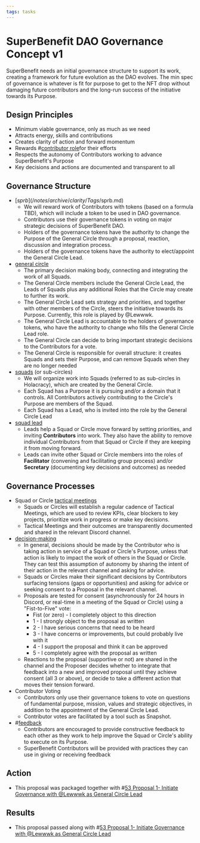 ```yaml
---
tags: tasks
---
```

# SuperBenefit DAO Governance Concept v1
SuperBenefit needs an initial governance structure to support its work, creating a framework for future evolution as the DAO evolves. The min spec of governance is whatever is fit for purpose to get to the NFT drop without damaging future contributors and the long-run success of the initiative towards its Purpose.
## Design Principles
- Minimum viable governance, only as much as we need
- Attracts energy, skills and contributions
- Creates clarity of action and forward momentum
- Rewards #[contributor role](/notes/archive/clarity/Tags/contributor%20role.md)for their efforts
- Respects the autonomy of Contributors working to advance SuperBenefit's Purpose
- Key decisions and actions are documented and transparent to all

## Governance Structure
- [$sprb](/notes/archive/clarity/Tags/$sprb.md)
	- We will reward work of Contributors with tokens (based on a formula TBD), which will include a token to be used in DAO governance.
	- Contributors use their governance tokens in voting on major strategic decisions of SuperBenefit DAO.
	- Holders of the governance tokens have the authority to change the Purpose of the General Circle through a proposal, reaction, discussion and integration process.
	- Holders of the governance tokens have the authority to elect/appoint the General Circle Lead.
- [general circle](/notes/archive/clarity/Tags/general%20circle.md)
	- The primary decision making body, connecting and integrating the work of all Squads.
	- The General Circle members include the General Circle Lead, the Leads of Squads plus any additional Roles that the Circle may create to further its work.
	- The General Circle Lead sets strategy and priorities, and together with other members of the Circle, steers the initiative towards its Purpose. Currently, this role is played by @Lewwwk.
	- The General Circle Lead is accountable to the holders of governance tokens, who have the authority to change who fills the General Circle Lead role.
	- The General Circle can decide to bring important strategic decisions to the Contributors for a vote.
	- The General Circle is responsible for overall structure: it creates Squads and sets their Purpose, and can remove Squads when they are no longer needed
- [squads](/notes/archive/clarity/Tags/squads.md) (or sub-circles)
	- We will organize work into Squads (referred to as sub-circles in Holacracy), which are created by the General Circle.
	- Each Squad has a Purpose it is pursuing and/or a domain that it controls. All Contributors actively contributing to the Circle's Purpose are members of the Squad.
	- Each Squad has a Lead, who is invited into the role by the General Circle Lead
- [squad lead](/notes/archive/clarity/Tags/squad%20lead.md)
	- Leads help a Squad or Circle move forward by setting priorities, and inviting **Contributors** into work. They also have the ability to remove individual Contributors from that Squad or Circle if they are keeping it from moving forward.
	- Leads can invite other Squad or Circle members into the roles of **Facilitator** (convening and facilitating group process) and/or **Secretary** (documenting key decisions and outcomes) as needed

## Governance Processes
- Squad or Circle [tactical meetings](/notes/archive/clarity/Tags/tactical%20meetings.md)
	- Squads or Circles will establish a regular cadence of Tactical Meetings, which are used to review KPIs, clear blockers to key projects, prioritize work in progress or make key decisions.
	- Tactical Meetings and their outcomes are transparently documented and shared in the relevant Discord channel.
- [decision-making](/notes/archive/clarity/Tags/decision-making.md)
	- In general, decisions should be made by the Contributor who is taking action in service of a Squad or Circle's Purpose, unless that action is likely to impact the work of others in the Squad or Circle. They can test this assumption of autonomy by sharing the intent of their action in the relevant channel and asking for advice.
	- Squads or Circles make their significant decisions by Contributors surfacing tensions (gaps or opportunities) and asking for advice or seeking consent to a Proposal in the relevant channel.
	- Proposals are tested for consent (asynchronously for 24 hours in Discord, or real-time in a meeting of the Squad or Circle) using a "Fist-to-Five" vote:
		- Fist (or zero) - I completely object to this direction
		- 1 - I strongly object to the proposal as written
		- 2 - I have serious concerns that need to be heard
		- 3 - I have concerns or improvements, but could probably live with it
		- 4 - I support the proposal and think it can be approved
		- 5 - I completely agree with the proposal as written
	- Reactions to the proposal (supportive or not) are shared in the channel and the Proposer decides whether to integrate that feedback into a new and improved proposal until they achieve consent (all 3 or above), or decide to take a different action that moves their tension forward.
- Contributor Voting 
	- Contributors only use their governance tokens to vote on questions of fundamental purpose, mission, values and strategic objectives, in addition to the appointment of the General Circle Lead.
	- Contributor votes are facilitated by a tool such as Snapshot.
- #[feedback](/notes/aifs/feedback/feedback.md)
	- Contributors are encouraged to provide constructive feedback to each other as they work to help improve the Squad or Circle's ability to execute on its Purpose.
	- SuperBenefit Contributors will be provided with practices they can use in giving or receiving feedback

## Action
- This proposal was packaged together with #[53 Proposal 1- Initiate Governance with @Lewwwk as General Circle Lead](53%20Proposal%201-%20Initiate%20Governance%20with%20@Lewwwk%20as%20General%20Circle%20Lead) 

## Results
- This proposal passed along with #[53 Proposal 1- Initiate Governance with @Lewwwk as General Circle Lead](53%20Proposal%201-%20Initiate%20Governance%20with%20@Lewwwk%20as%20General%20Circle%20Lead) 
